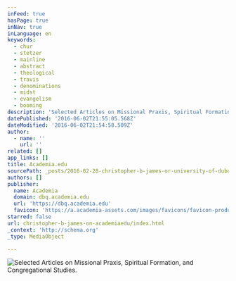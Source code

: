 ```yaml
---
inFeed: true
hasPage: true
inNav: true
inLanguage: en
keywords:
  - chur
  - stetzer
  - mainline
  - abstract
  - theological
  - travis
  - denominations
  - midst
  - evangelism
  - booming
description: 'Selected Articles on Missional Praxis, Spiritual Formation, and Congregational Studies. '
datePublished: '2016-06-02T21:55:05.568Z'
dateModified: '2016-06-02T21:54:58.509Z'
author:
  - name: ''
    url: ''
related: []
app_links: []
title: Academia.edu
sourcePath: _posts/2016-02-28-christopher-b-james-or-university-of-dubuque-academiaedu.md
authors: []
publisher:
  name: Academia
  domain: dbq.academia.edu
  url: 'https://dbq.academia.edu'
  favicon: 'https://a.academia-assets.com/images/favicons/favicon-production.ico'
starred: false
url: christopher-b-james-on-academiaedu/index.html
_context: 'http://schema.org'
_type: MediaObject

---
```

![Selected Articles on Missional Praxis, Spiritual Formation, and Congregational Studies. ](https://s3-us-west-2.amazonaws.com/the-grid-img/p/7694dcae552b78934afd09a875ef65282e454aa2.jpg)
